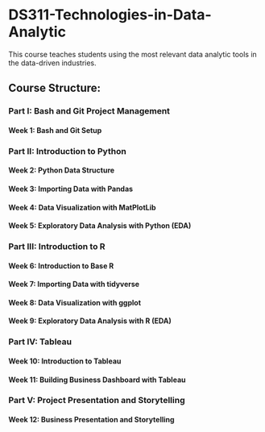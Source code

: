 # DS311-Technologies-in-Data-Analytic
This course teaches students using the most relevant data analytic tools in the data-driven industries. 


## Course Structure:

### Part I: Bash and Git Project Management

#### Week 1: Bash and Git Setup

### Part II: Introduction to Python

#### Week 2: Python Data Structure

#### Week 3: Importing Data with Pandas

#### Week 4: Data Visualization with MatPlotLib

#### Week 5: Exploratory Data Analysis with Python (EDA)

### Part III: Introduction to R

#### Week 6: Introduction to Base R

#### Week 7: Importing Data with tidyverse

#### Week 8: Data Visualization with ggplot

#### Week 9: Exploratory Data Analysis with R (EDA)

### Part IV: Tableau

#### Week 10: Introduction to Tableau

#### Week 11: Building Business Dashboard with Tableau

### Part V: Project Presentation and Storytelling

#### Week 12: Business Presentation and Storytelling
